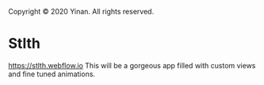 Copyright © 2020 Yinan. All rights reserved.
# Stlth
 https://stlth.webflow.io
This will be a gorgeous app filled with custom views and fine tuned animations.
